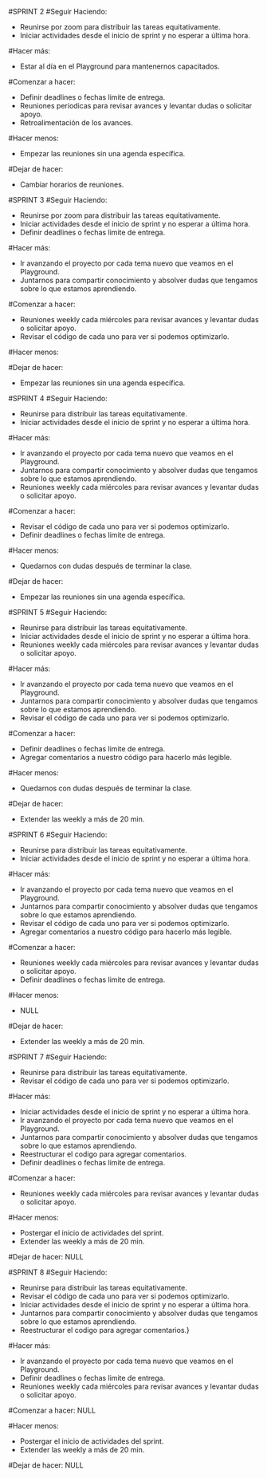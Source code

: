 #SPRINT 2
#Seguir Haciendo:
- Reunirse por zoom para distribuir las tareas equitativamente.
- Iniciar actividades desde el inicio de sprint y no esperar a última hora.

#Hacer más:
- Estar al día en el Playground para mantenernos capacitados.

#Comenzar a hacer:
- Definir deadlines o fechas limite de entrega.
- Reuniones periodicas para revisar avances y levantar dudas o solicitar apoyo.
- Retroalimentación de los avances.

#Hacer menos:
- Empezar las reuniones sin una agenda específica.

#Dejar de hacer:
- Cambiar horarios de reuniones.


#SPRINT 3
#Seguir Haciendo:
- Reunirse por zoom para distribuir las tareas equitativamente.
- Iniciar actividades desde el inicio de sprint y no esperar a última hora.
- Definir deadlines o fechas limite de entrega.


#Hacer más:
- Ir avanzando el proyecto por cada tema nuevo que veamos en el Playground.
- Juntarnos para compartir conocimiento y absolver dudas que tengamos sobre lo que estamos aprendiendo.

#Comenzar a hacer:
- Reuniones weekly cada miércoles para revisar avances y levantar dudas o solicitar apoyo.
- Revisar el código de cada uno para ver si podemos optimizarlo.

#Hacer menos:

#Dejar de hacer:
- Empezar las reuniones sin una agenda específica.

#SPRINT 4
#Seguir Haciendo:
- Reunirse para distribuir las tareas equitativamente.
- Iniciar actividades desde el inicio de sprint y no esperar a última hora.

#Hacer más:
- Ir avanzando el proyecto por cada tema nuevo que veamos en el Playground.
- Juntarnos para compartir conocimiento y absolver dudas que tengamos sobre lo que estamos aprendiendo.
- Reuniones weekly cada miércoles para revisar avances y levantar dudas o solicitar apoyo.

#Comenzar a hacer:
- Revisar el código de cada uno para ver si podemos optimizarlo.
- Definir deadlines o fechas limite de entrega.

#Hacer menos:
- Quedarnos con dudas después de terminar la clase.

#Dejar de hacer:
- Empezar las reuniones sin una agenda específica.

#SPRINT 5
#Seguir Haciendo:
- Reunirse para distribuir las tareas equitativamente.
- Iniciar actividades desde el inicio de sprint y no esperar a última hora.
- Reuniones weekly cada miércoles para revisar avances y levantar dudas o solicitar apoyo.

#Hacer más:
- Ir avanzando el proyecto por cada tema nuevo que veamos en el Playground.
- Juntarnos para compartir conocimiento y absolver dudas que tengamos sobre lo que estamos aprendiendo.
- Revisar el código de cada uno para ver si podemos optimizarlo.

#Comenzar a hacer:
- Definir deadlines o fechas limite de entrega.
- Agregar comentarios a nuestro código para hacerlo más legible.

#Hacer menos:
- Quedarnos con dudas después de terminar la clase.

#Dejar de hacer:
- Extender las weekly a más de 20 min.


#SPRINT 6 
#Seguir Haciendo:
- Reunirse para distribuir las tareas equitativamente.
- Iniciar actividades desde el inicio de sprint y no esperar a última hora.

#Hacer más:
- Ir avanzando el proyecto por cada tema nuevo que veamos en el Playground.
- Juntarnos para compartir conocimiento y absolver dudas que tengamos sobre lo que estamos aprendiendo.
- Revisar el código de cada uno para ver si podemos optimizarlo.
- Agregar comentarios a nuestro código para hacerlo más legible.

#Comenzar a hacer:
- Reuniones weekly cada miércoles para revisar avances y levantar dudas o solicitar apoyo.
- Definir deadlines o fechas limite de entrega.

#Hacer menos:
- NULL

#Dejar de hacer:
- Extender las weekly a más de 20 min.

#SPRINT 7
#Seguir Haciendo:
- Reunirse para distribuir las tareas equitativamente.
- Revisar el código de cada uno para ver si podemos optimizarlo.


#Hacer más:
- Iniciar actividades desde el inicio de sprint y no esperar a última hora.
- Ir avanzando el proyecto por cada tema nuevo que veamos en el Playground.
- Juntarnos para compartir conocimiento y absolver dudas que tengamos sobre lo que estamos aprendiendo.
- Reestructurar el codigo para agregar comentarios.
- Definir deadlines o fechas limite de entrega.

#Comenzar a hacer:
- Reuniones weekly cada miércoles para revisar avances y levantar dudas o solicitar apoyo.


#Hacer menos:
- Postergar el inicio de actividades del sprint.
- Extender las weekly a más de 20 min.

#Dejar de hacer:
NULL

#SPRINT 8
#Seguir Haciendo:
- Reunirse para distribuir las tareas equitativamente.
- Revisar el código de cada uno para ver si podemos optimizarlo.
- Iniciar actividades desde el inicio de sprint y no esperar a última hora.
- Juntarnos para compartir conocimiento y absolver dudas que tengamos sobre lo que estamos aprendiendo.
- Reestructurar el codigo para agregar comentarios.}


#Hacer más:
- Ir avanzando el proyecto por cada tema nuevo que veamos en el Playground.
- Definir deadlines o fechas limite de entrega.
- Reuniones weekly cada miércoles para revisar avances y levantar dudas o solicitar apoyo.

#Comenzar a hacer:
NULL


#Hacer menos:
- Postergar el inicio de actividades del sprint.
- Extender las weekly a más de 20 min.

#Dejar de hacer:
NULL
